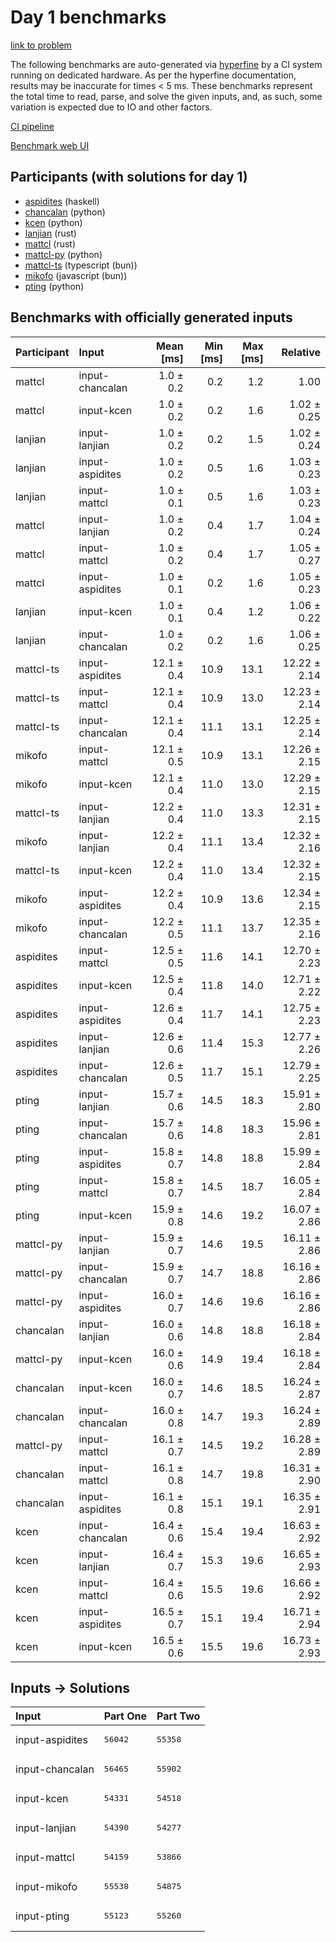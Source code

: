 # Day 1 benchmarks

[link to problem](https://adventofcode.com/2023/day/1)

The following benchmarks are auto-generated via
[hyperfine](https://github.com/sharkdp/hyperfine) by a CI system running on
dedicated hardware. As per the hyperfine documentation, results may be
inaccurate for times < 5 ms. These benchmarks represent the total time to read,
parse, and solve the given inputs, and, as such, some variation is expected due
to IO and other factors.

[CI pipeline](http://ci.papercode.net:8080/teams/main/pipelines/aoc2023)

[Benchmark web UI](https://aoc.ancalagon.black)


## Participants (with solutions for day 1)

- [aspidites](https://github.com/aspidites/aoc2023) (haskell)
- [chancalan](https://github.com/chancalan/aoc2023) (python)
- [kcen](https://github.com/kcen/aoc2023) (python)
- [lanjian](https://github.com/lanjian/aoc-2023) (rust)
- [mattcl](https://github.com/mattcl/aoc2023) (rust)
- [mattcl-py](https://github.com/mattcl/aoc2023-py) (python)
- [mattcl-ts](https://github.com/mattcl/aoc2023-js) (typescript (bun))
- [mikofo](https://github.com/mikofo/advent-of-code-2023) (javascript (bun))
- [pting](https://github.com/pting/aoc2023) (python)


## Benchmarks with officially generated inputs

| Participant | Input | Mean [ms] | Min [ms] | Max [ms] | Relative |
|:---|:---|---:|---:|---:|---:|
| mattcl | input-chancalan | 1.0 ± 0.2 | 0.2 | 1.2 | 1.00 |
| mattcl | input-kcen | 1.0 ± 0.2 | 0.2 | 1.6 | 1.02 ± 0.25 |
| lanjian | input-lanjian | 1.0 ± 0.2 | 0.2 | 1.5 | 1.02 ± 0.24 |
| lanjian | input-aspidites | 1.0 ± 0.2 | 0.5 | 1.6 | 1.03 ± 0.23 |
| lanjian | input-mattcl | 1.0 ± 0.1 | 0.5 | 1.6 | 1.03 ± 0.23 |
| mattcl | input-lanjian | 1.0 ± 0.2 | 0.4 | 1.7 | 1.04 ± 0.24 |
| mattcl | input-mattcl | 1.0 ± 0.2 | 0.4 | 1.7 | 1.05 ± 0.27 |
| mattcl | input-aspidites | 1.0 ± 0.1 | 0.2 | 1.6 | 1.05 ± 0.23 |
| lanjian | input-kcen | 1.0 ± 0.1 | 0.4 | 1.2 | 1.06 ± 0.22 |
| lanjian | input-chancalan | 1.0 ± 0.2 | 0.2 | 1.6 | 1.06 ± 0.25 |
| mattcl-ts | input-aspidites | 12.1 ± 0.4 | 10.9 | 13.1 | 12.22 ± 2.14 |
| mattcl-ts | input-mattcl | 12.1 ± 0.4 | 10.9 | 13.0 | 12.23 ± 2.14 |
| mattcl-ts | input-chancalan | 12.1 ± 0.4 | 11.1 | 13.1 | 12.25 ± 2.14 |
| mikofo | input-mattcl | 12.1 ± 0.5 | 10.9 | 13.1 | 12.26 ± 2.15 |
| mikofo | input-kcen | 12.1 ± 0.4 | 11.0 | 13.0 | 12.29 ± 2.15 |
| mattcl-ts | input-lanjian | 12.2 ± 0.4 | 11.0 | 13.3 | 12.31 ± 2.15 |
| mikofo | input-lanjian | 12.2 ± 0.4 | 11.1 | 13.4 | 12.32 ± 2.16 |
| mattcl-ts | input-kcen | 12.2 ± 0.4 | 11.0 | 13.4 | 12.32 ± 2.15 |
| mikofo | input-aspidites | 12.2 ± 0.4 | 10.9 | 13.6 | 12.34 ± 2.15 |
| mikofo | input-chancalan | 12.2 ± 0.5 | 11.1 | 13.7 | 12.35 ± 2.16 |
| aspidites | input-mattcl | 12.5 ± 0.5 | 11.6 | 14.1 | 12.70 ± 2.23 |
| aspidites | input-kcen | 12.5 ± 0.4 | 11.8 | 14.0 | 12.71 ± 2.22 |
| aspidites | input-aspidites | 12.6 ± 0.4 | 11.7 | 14.1 | 12.75 ± 2.23 |
| aspidites | input-lanjian | 12.6 ± 0.6 | 11.4 | 15.3 | 12.77 ± 2.26 |
| aspidites | input-chancalan | 12.6 ± 0.5 | 11.7 | 15.1 | 12.79 ± 2.25 |
| pting | input-lanjian | 15.7 ± 0.6 | 14.5 | 18.3 | 15.91 ± 2.80 |
| pting | input-chancalan | 15.7 ± 0.6 | 14.8 | 18.3 | 15.96 ± 2.81 |
| pting | input-aspidites | 15.8 ± 0.7 | 14.8 | 18.8 | 15.99 ± 2.84 |
| pting | input-mattcl | 15.8 ± 0.7 | 14.5 | 18.7 | 16.05 ± 2.84 |
| pting | input-kcen | 15.9 ± 0.8 | 14.6 | 19.2 | 16.07 ± 2.86 |
| mattcl-py | input-lanjian | 15.9 ± 0.7 | 14.6 | 19.5 | 16.11 ± 2.86 |
| mattcl-py | input-chancalan | 15.9 ± 0.7 | 14.7 | 18.8 | 16.16 ± 2.86 |
| mattcl-py | input-aspidites | 16.0 ± 0.7 | 14.6 | 19.6 | 16.16 ± 2.86 |
| chancalan | input-lanjian | 16.0 ± 0.6 | 14.8 | 18.8 | 16.18 ± 2.84 |
| mattcl-py | input-kcen | 16.0 ± 0.6 | 14.9 | 19.4 | 16.18 ± 2.84 |
| chancalan | input-kcen | 16.0 ± 0.7 | 14.6 | 18.5 | 16.24 ± 2.87 |
| chancalan | input-chancalan | 16.0 ± 0.8 | 14.7 | 19.3 | 16.24 ± 2.89 |
| mattcl-py | input-mattcl | 16.1 ± 0.7 | 14.5 | 19.2 | 16.28 ± 2.89 |
| chancalan | input-mattcl | 16.1 ± 0.8 | 14.7 | 19.8 | 16.31 ± 2.90 |
| chancalan | input-aspidites | 16.1 ± 0.8 | 15.1 | 19.1 | 16.35 ± 2.91 |
| kcen | input-chancalan | 16.4 ± 0.6 | 15.4 | 19.4 | 16.63 ± 2.92 |
| kcen | input-lanjian | 16.4 ± 0.7 | 15.3 | 19.6 | 16.65 ± 2.93 |
| kcen | input-mattcl | 16.4 ± 0.6 | 15.5 | 19.6 | 16.66 ± 2.92 |
| kcen | input-aspidites | 16.5 ± 0.7 | 15.1 | 19.4 | 16.71 ± 2.94 |
| kcen | input-kcen | 16.5 ± 0.6 | 15.5 | 19.6 | 16.73 ± 2.93 |


## Inputs -> Solutions

| Input | Part One | Part Two |
|:---|:---|:---|
|input-aspidites|<pre>56042</pre>|<pre>55358</pre>|
|input-chancalan|<pre>56465</pre>|<pre>55902</pre>|
|input-kcen|<pre>54331</pre>|<pre>54518</pre>|
|input-lanjian|<pre>54390</pre>|<pre>54277</pre>|
|input-mattcl|<pre>54159</pre>|<pre>53866</pre>|
|input-mikofo|<pre>55538</pre>|<pre>54875</pre>|
|input-pting|<pre>55123</pre>|<pre>55260</pre>|